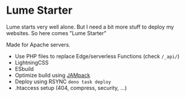 # Lume Starter

Lume starts very well alone. But I need a bit more stuff to deploy my websites. So here comes "Lume Starter"

Made for Apache servers.

- Use PHP files to replace Edge/serverless Functions (check `/_api/`)
- LightningCSS
- ESbuild
- Optimize build using [JAMpack](https://jampack.divriots.com/)
- Deploy using RSYNC `deno task deploy`
- .htaccess setup (404, compress, security, ...)